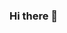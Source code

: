 ### Hi there 👋

<!--
**blastersuraj/blastersuraj** is a ✨ _special_ ✨ repository because its `README.md` (this file) appears on your GitHub profile.

Hello, I am a multi-talented freelancer with expertise in various fields including Fivem RP development, graphic design, logo design, web development, website design, and social media handling. I have three years of experience in these fields and can provide high-quality work to my clients.
-->
